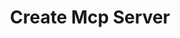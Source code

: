 ---
created: '2025-09-16T15:05:15.645187'
modified: '2025-09-17T15:35:59.461551'
ship_factor: 5
subtype: instructions
tags: []
title: Create Mcp Server
type: behavior
version: 1
---
